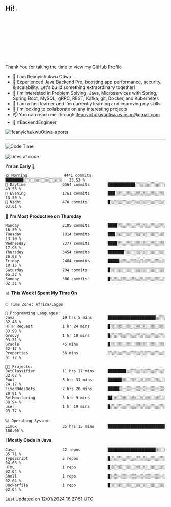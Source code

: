 <!-- BLOG-POST-LIST:START --><!-- BLOG-POST-LIST:END -->

## Hi! <img src="https://media.giphy.com/media/hvRJCLFzcasrR4ia7z/giphy.gif" width="4%"> 

Thank You for taking the time to view my GitHub Profile

- 👋 I am Ifeanyichukwu Otiwa
- 🚀 Experienced Java Backend Pro, boosting app performance, security, & scalability. Let's build something extraordinary together!
- 👀 I'm interested in Problem Solving, Java, Microservices with Spring, Spring Boot, MySQL, gRPC, REST, Kafka, git, Docker, and Kubernetes
- 🌱 I am a fast learner and I'm currently learning and improving my skills
- 💞️ I'm looking to collaborate on any interesting projects
- 📫 You can reach me through ifeanyichukwuotiwa.winson@gmail.com
- 🚀 #BackendEngineer

<p align="left" marginTop="10px"> <img src="https://komarev.com/ghpvc/?username=ifeanyichukwuOtiwa-sports&label=Profile%20views&color=0e75b6&style=for-the-badge" alt="ifeanyichukwuOtiwa-sports" /> </p>

***

<!--START_SECTION:waka-->
![Code Time](http://img.shields.io/badge/Code%20Time-2%2C105%20hrs%2014%20mins-blue)

![Lines of code](https://img.shields.io/badge/From%20Hello%20World%20I%27ve%20Written-4.8%20million%20lines%20of%20code-blue)

**I'm an Early 🐤** 

```text
🌞 Morning                4441 commits        ████████░░░░░░░░░░░░░░░░░   33.53 % 
🌆 Daytime                6564 commits        ████████████░░░░░░░░░░░░░   49.56 % 
🌃 Evening                1761 commits        ███░░░░░░░░░░░░░░░░░░░░░░   13.30 % 
🌙 Night                  478 commits         █░░░░░░░░░░░░░░░░░░░░░░░░   03.61 % 
```
📅 **I'm Most Productive on Thursday** 

```text
Monday                   2185 commits        ████░░░░░░░░░░░░░░░░░░░░░   16.50 % 
Tuesday                  1814 commits        ███░░░░░░░░░░░░░░░░░░░░░░   13.70 % 
Wednesday                2377 commits        ████░░░░░░░░░░░░░░░░░░░░░   17.95 % 
Thursday                 3454 commits        ███████░░░░░░░░░░░░░░░░░░   26.08 % 
Friday                   2404 commits        █████░░░░░░░░░░░░░░░░░░░░   18.15 % 
Saturday                 704 commits         █░░░░░░░░░░░░░░░░░░░░░░░░   05.32 % 
Sunday                   306 commits         █░░░░░░░░░░░░░░░░░░░░░░░░   02.31 % 
```


📊 **This Week I Spent My Time On** 

```text
🕑︎ Time Zone: Africa/Lagos

💬 Programming Languages: 
Java                     29 hrs 5 mins       █████████████████████░░░░   82.48 % 
HTTP Request             1 hr 24 mins        █░░░░░░░░░░░░░░░░░░░░░░░░   03.99 % 
Groovy                   1 hr 10 mins        █░░░░░░░░░░░░░░░░░░░░░░░░   03.31 % 
Gradle                   45 mins             █░░░░░░░░░░░░░░░░░░░░░░░░   02.17 % 
Properties               36 mins             ░░░░░░░░░░░░░░░░░░░░░░░░░   01.72 % 

🐱‍💻 Projects: 
BetClassifier            11 hrs 17 mins      ████████░░░░░░░░░░░░░░░░░   32.02 % 
Pool                     8 hrs 31 mins       ██████░░░░░░░░░░░░░░░░░░░   24.17 % 
FixedOddsBets            7 hrs 20 mins       █████░░░░░░░░░░░░░░░░░░░░   20.81 % 
BetMonitoring            3 hrs 9 mins        ██░░░░░░░░░░░░░░░░░░░░░░░   08.94 % 
user                     1 hr 19 mins        █░░░░░░░░░░░░░░░░░░░░░░░░   03.77 % 

💻 Operating System: 
Linux                    35 hrs 15 mins      █████████████████████████   100.00 % 
```

**I Mostly Code in Java** 

```text
Java                     42 repos            █████████████████████░░░░   85.71 % 
TypeScript               2 repos             █░░░░░░░░░░░░░░░░░░░░░░░░   04.08 % 
HTML                     1 repo              █░░░░░░░░░░░░░░░░░░░░░░░░   02.04 % 
Shell                    1 repo              █░░░░░░░░░░░░░░░░░░░░░░░░   02.04 % 
Dockerfile               1 repo              █░░░░░░░░░░░░░░░░░░░░░░░░   02.04 % 
```




 Last Updated on 12/01/2024 16:27:51 UTC
<!--END_SECTION:waka-->

<!--
<p align="center">
![trophy](https://github-profile-trophy.vercel.app/?username=ifeanyichukwuOtiwa-sports&theme=onedark) (https://github.com/ryo-ma/github-profile-trophy)
</p>
-->

<!---
ifeanyi-otiwa/ifeanyi-otiwa is a ✨ special ✨ repository because its `README.md` (this file) appears on your GitHub profile.
You can click the Preview link to take a look at your changes.
--->

